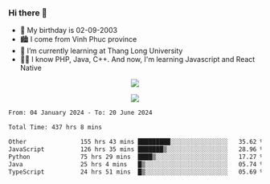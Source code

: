 ### Hi there 👋
- 🎂 My birthday is 02-09-2003
- 🏙️ I come from Vinh Phuc province
- 🌱 I’m currently learning at Thang Long University
- 🧑‍💻 I know PHP, Java, C++. And now, I'm learning Javascript and React Native
<p align="center"><img src="https://github-readme-stats.vercel.app/api?username=tmquang0209&show_icons=true&theme=gradient"></p>
<p align="center"><img src="https://github-readme-stats.vercel.app/api/top-langs/?username=tmquang0209&hide=scss,css&langs_count=10"></p>
<!--START_SECTION:waka-->

```txt
From: 04 January 2024 - To: 20 June 2024

Total Time: 437 hrs 8 mins

Other               155 hrs 43 mins █████████░░░░░░░░░░░░░░░░   35.62 %
JavaScript          126 hrs 35 mins ███████▒░░░░░░░░░░░░░░░░░   28.96 %
Python              75 hrs 29 mins  ████▒░░░░░░░░░░░░░░░░░░░░   17.27 %
Java                25 hrs 4 mins   █▒░░░░░░░░░░░░░░░░░░░░░░░   05.74 %
TypeScript          24 hrs 51 mins  █▒░░░░░░░░░░░░░░░░░░░░░░░   05.69 %
```

<!--END_SECTION:waka-->
